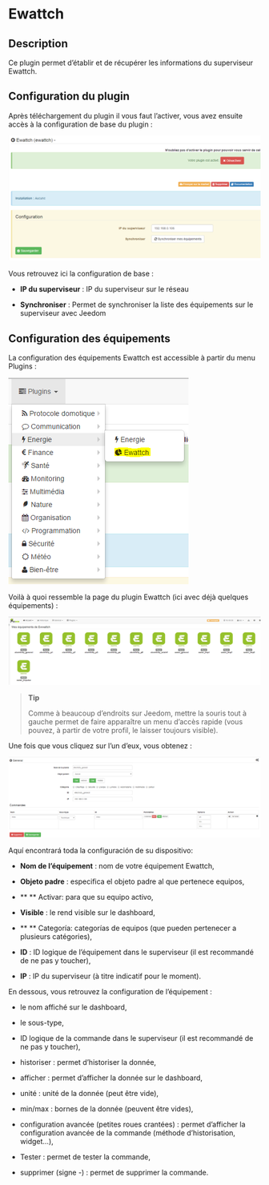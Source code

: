 Ewattch 
=======

Description 
-----------

Ce plugin permet d’établir et de récupérer les informations du
superviseur Ewattch.

Configuration du plugin 
-----------------------

Après téléchargement du plugin il vous faut l’activer, vous avez ensuite
accès à la configuration de base du plugin :

![ewattch1](../images/ewattch1.PNG)

Vous retrouvez ici la configuration de base :

-   **IP du superviseur** : IP du superviseur sur le réseau

-   **Synchroniser** : Permet de synchroniser la liste des équipements
    sur le superviseur avec Jeedom

Configuration des équipements 
-----------------------------

La configuration des équipements Ewattch est accessible à partir du menu
Plugins :

![ewattch2](../images/ewattch2.PNG)

Voilà à quoi ressemble la page du plugin Ewattch (ici avec déjà quelques
équipements) :

![ewattch3](../images/ewattch3.PNG)

> **Tip**
>
> Comme à beaucoup d’endroits sur Jeedom, mettre la souris tout à gauche
> permet de faire apparaître un menu d’accès rapide (vous pouvez, à
> partir de votre profil, le laisser toujours visible).

Une fois que vous cliquez sur l’un d’eux, vous obtenez :

![ewattch4](../images/ewattch4.PNG)

Aquí encontrará toda la configuración de su dispositivo:

-   **Nom de l’équipement** : nom de votre équipement Ewattch,

-   **Objeto padre** : especifica el objeto padre al que pertenece
    equipos,

-   ** ** Activar: para que su equipo activo,

-   **Visible** : le rend visible sur le dashboard,

-   ** ** Categoría: categorías de equipos (que pueden pertenecer a
    plusieurs catégories),

-   **ID** : ID logique de l’équipement dans le superviseur (il est
    recommandé de ne pas y toucher),

-   **IP** : IP du superviseur (à titre indicatif pour le moment).

En dessous, vous retrouvez la configuration de l’équipement :

-   le nom affiché sur le dashboard,

-   le sous-type,

-   ID logique de la commande dans le superviseur (il est recommandé de
    ne pas y toucher),

-   historiser : permet d’historiser la donnée,

-   afficher : permet d’afficher la donnée sur le dashboard,

-   unité : unité de la donnée (peut être vide),

-   min/max : bornes de la donnée (peuvent être vides),

-   configuration avancée (petites roues crantées) : permet d’afficher
    la configuration avancée de la commande (méthode d’historisation,
    widget…​),

-   Tester : permet de tester la commande,

-   supprimer (signe -) : permet de supprimer la commande.


